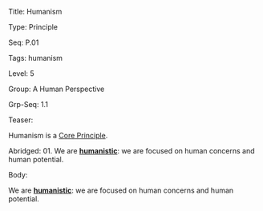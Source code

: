 Title:  Humanism

Type:   Principle

Seq:    P.01

Tags:   humanism

Level:  5

Group:   A Human Perspective

Grp-Seq: 1.1

Teaser: 
 
Humanism is a [Core Principle](../core/principles.html).

Abridged: 01. We are **[humanistic](https://www.practopians.org/tags/humanism.html)**: we are focused on human concerns and human potential.

Body:   
 
We are [**humanistic**][humanism]: we are focused on human concerns and human potential.

[humanism]:           ../tags/humanism.html


